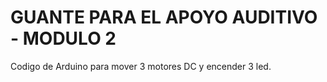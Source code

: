 # GUANTE PARA EL APOYO AUDITIVO - MODULO 2
Codigo de Arduino para mover 3 motores DC y encender 3 led.
